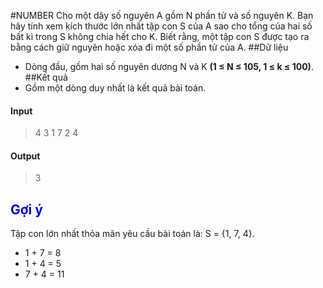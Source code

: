#NUMBER
Cho một dãy số nguyên A gồm N phần tử và số nguyên K. Bạn hãy tính xem kích thước lớn nhất tập con S của A sao cho tổng của hai số bất kì trong S không chia hết cho K.
Biết rằng, một tập con S được tạo ra bằng cách giữ nguyên hoặc xóa đi một số phần tử của A.
##Dữ liệu
- Dòng đầu, gồm hai số nguyên dương N và K **(1 ≤ N ≤ 105, 1 ≤ k ≤ 100)**.
##Kết quả
- Gồm một dòng duy nhất là kết quả bài toán.
#### Input
> 4 3
1 7 2 4 
#### Output
>3
## **<span style="color: Blue">Gợi ý**
Tập con lớn nhất thỏa mãn yêu cầu bài toán là: S = {1, 7, 4}.
- 1 + 7 = 8
- 1 + 4 = 5
- 7 + 4 = 11

